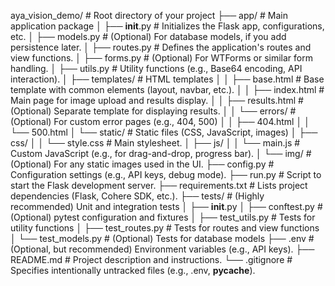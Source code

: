 aya_vision_demo/          # Root directory of your project
├── app/                 # Main application package
│   ├── __init__.py      # Initializes the Flask app, configurations, etc.
│   ├── models.py        # (Optional) For database models, if you add persistence later.
│   ├── routes.py        # Defines the application's routes and view functions.
│   ├── forms.py         # (Optional) For WTForms or similar form handling.
│   ├── utils.py         # Utility functions (e.g., Base64 encoding, API interaction).
│   ├── templates/       # HTML templates
│   │   ├── base.html    # Base template with common elements (layout, navbar, etc.).
│   │   ├── index.html   # Main page for image upload and results display.
│   │   ├── results.html # (Optional) Separate template for displaying results.
│   │   └── errors/      # (Optional) For custom error pages (e.g., 404, 500)
│   │       ├── 404.html
│   │       └── 500.html
│   └── static/          # Static files (CSS, JavaScript, images)
│       ├── css/
│       │   └── style.css  # Main stylesheet.
│       ├── js/
│       │   └── main.js    # Custom JavaScript (e.g., for drag-and-drop, progress bar).
│       └── img/         # (Optional) For any static images used in the UI.
├── config.py            # Configuration settings (e.g., API keys, debug mode).
├── run.py             # Script to start the Flask development server.
├── requirements.txt    # Lists project dependencies (Flask, Cohere SDK, etc.).
├── tests/              # (Highly recommended) Unit and integration tests
│   ├── __init__.py
│   ├── conftest.py     # (Optional) pytest configuration and fixtures
│   ├── test_utils.py    # Tests for utility functions
│   ├── test_routes.py   # Tests for routes and view functions
│   └── test_models.py  # (Optional) Tests for database models
├── .env                # (Optional, but recommended) Environment variables (e.g., API keys).
├── README.md           # Project description and instructions.
└── .gitignore          # Specifies intentionally untracked files (e.g., .env, __pycache__).